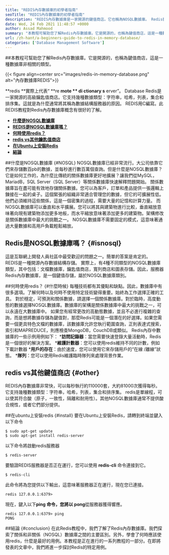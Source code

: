 ```yaml
---
title: "REDIS內存數據庫的初學者指南" 
seoTitle: "REDIS內存數據庫的初學者指南" 
description: "REDIS內存數據庫是一家開源的鍵值商店。它也稱為NOSQL數據庫。 Redis教程為您指導Redis的核心概念。" 
date: Wed, 24 Feb 2021 11:48:57 +0000
author: Assad Mahmood
summary: "本教程可幫助您了解Redis內存數據庫。它是開源的，也稱為鍵值商店，這是一種數據庫非相關的類型。" 
url: /zh-hant/a-beginners-guide-to-redis-in-memory-database/
categories: ['Database Management Software']
---
```


##本教程可幫助您了解Redis內存數據庫。它是開源的，也稱為鍵值商店，這是一種數據庫非相關的類型。

{{< figure align=center src="images/redis-in-memory-database.png" alt="內存數據庫REDIS">}}

**redis **實際上代表“ **re  **mote **  di  **ctionary**   s** erver”。 Database Redis是一家開源的高級鑰匙值商店。它支持幾種數據類型：字符串，哈希，列表，集合和排序集。這就是為什麼通常將其稱為數據結構服務器的原因。 REDIS用C編寫。此REDIS教程對Redis內存數據庫概念有很好的了解。
  * **[什麼是NOSQL數據庫][1]**
  * **[REDIS是NOSQL數據庫嗎？][2]**
  * **[何時使用redis？][3]**
  * **[redis vs其他鑰匙值商店][4]**
  * **[在Ubuntu上安裝Redis][5]**
  * **[結論][6]**

##什麼是NOSQL數據庫 {#NOSQL}
NOSQL數據庫已經非常流行。大公司依靠它們來存儲數百pb的數據，並每秒進行數百萬個查詢。但是什麼是NOSQL數據庫？它是如何工作的，為什麼比傳統的關係數據庫更好地擴展？讓我們從MySQL，MariadB，SQL Server（SQL Server）等關係數據庫快速解釋問題開始。
關係數據庫旨在盡可能有效地存儲關係數據。您可以為客戶，訂單和產品提供一張邏輯上鍊接在一起的桌子。這個緊張的組織非常適合管理您的數據，但它的可擴展性低。他們必須維持這些關係，這是一個密集的過程，需要大量的記憶和計算力量。
而NOSQL數據庫可以垂直和水平擴展。您可以將其與建築物進行比較，垂直縮放意味著向現有建築物添加更多地板，而水平縮放意味著添加更多的建築物。架構修改是關係數據庫中最大的挑戰之一。 NOSQL數據庫不需要固定的模式，這意味著通過大量數據和高用戶負載輕鬆縮放。

## Redis是NOSQL數據庫嗎？   {#isnosql}
這是互聯網上開發人員社區中最受歡迎的問題之一。簡單的答案是肯定的。 REDIS是一種開源內存數據結構存儲。
實際上，有4種不同類型的NOSQL數據庫類型，其中包括：文檔數據庫，鑰匙值商店，寬列商店和圖表存儲。因此，服務器Redis內存數據庫，是一個鍵值存儲，屬於NOSQL數據庫類別。

##何時使用redis？   {#什麼時候}
每種技術都有其優點和缺點。因此，數據庫中有很多選項。了解何時以及何時不使用特定技術變得重要。始終為工作選擇正確的工具。
對於穩定，可預測和關係數據，請選擇一個關係數據庫。對於臨時，高度動態的數據選擇NOSQL數據庫。數據庫的架構是關係數據庫中最大的挑戰之一，可以永遠在大數據庫中。
如果您有經常更改的高動態數據，並且不必進行複雜的查詢，而是想將數據存儲為鍵值對，那麼Redis可能是一個潛在的好選擇。如果您需要一個更具特色文檔的數據庫，該數據庫允許您執行範圍查詢，正則表達式搜索，索引和MAPREDUCE，則應檢查MongoDB，CouchDB或類似。
Redis內存中數據庫的一些示例用例如下：
 ***訪問記錄器**：當您需要快速登錄大量活動時，Redis是一個很好的解決方案。
 ***維護計數器**：您可以使用redis維持不同的計數，例如下載計數器
 ***用戶的存在**：由於速度，您可以使用它來存儲用戶的“在線 /離線”狀態。
 ***隊列**：您可以使用Redis維護臨時隊列來處理背景作業。

## redis vs其他鍵值商店 {#other}
REDIS內存數據庫非常快，可以每秒執行約110000套，大約81000次獲得每秒。它支持幾種數據類型：字符串，哈希，列表，集合和排序集。 redis是單線程，可以使其符合酸（原子，一致性，隔離和耐用性）。其他NOSQL數據庫通常不提供酸合規性，或者它們部分提供。

##在ubuntu上安裝redis   {#install}
要在Ubuntu上安裝Redis，請轉到終端並鍵入以下命令
```
$ sudo apt-get update 
$ sudo apt-get install redis-server
```
以下命令將啟動redis服務器
```
$ redis-server
```
要驗證REDIS服務器是否正在運行，您可以使用 **redis-cli** 命令連接到它。
```
$ redis-cli 
```
此命令將為您提供以下輸出，這意味著服務器正在運行，現在您已連接。
```
redis 127.0.0.1:6379>
```
現在，鍵入以下**ping **命令，您將以**  pong**從服務器獲得響應。
```
redis 127.0.0.1:6379> ping
PONG
```

##結論 {#conclusion}
在此Redis教程中，我們了解了Redis內存數據庫。我們探索了關係和非關係（NOSQL）數據庫之間的主要區別。另外，學會了何時應該使用redis，什麼是最好的用例。本教程是正在進行的一系列教程的一部分。在即將發表的文章中，我們將進一步探討Redis的特定用例。

  
[1]: #nosql
[2]: #isnosql
[3]: #when
[4]: #other
[5]: #install
[6]: #conclusion
